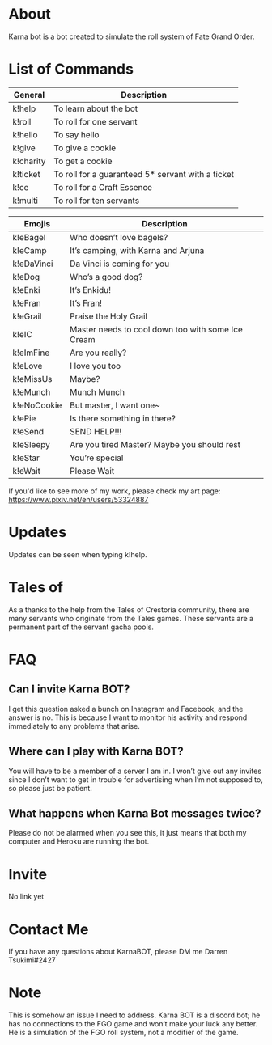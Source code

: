 
# About

Karna bot is a bot created to simulate the roll system of Fate Grand Order.

# List of Commands

| General | Description |
| ------------- | ------------- |
| k!help  | To learn about the bot  |
| k!roll  | To roll for one servant  |
| k!hello  | To say hello  |
| k!give  | To give a cookie  |
| k!charity  | To get a cookie  |	
| k!ticket | To roll for a guaranteed 5* servant with a ticket  |
| k!ce  | To roll for a Craft Essence |
| k!multi  | To roll for ten servants  |

| Emojis | Description |
| ------------- | ------------- |
| k!eBagel  | Who doesn’t love bagels?  |
| k!eCamp | It’s camping, with Karna and Arjuna   |
| k!eDaVinci | Da Vinci is coming for you  |
| k!eDog | Who’s a good dog?  |
| k!eEnki  | It’s Enkidu!  |
| k!eFran | It’s Fran!  |
| k!eGrail | Praise the Holy Grail  |
| k!eIC | Master needs to cool down too with some Ice Cream |
| k!eImFine  | Are you really? |
| k!eLove | I love you too  |
| k!eMissUs | Maybe? |
| k!eMunch | Munch Munch  |
| k!eNoCookie | But master, I want one~ |
|k!ePie | Is there something in there? |
|k!eSend | SEND HELP!!! |
|k!eSleepy | Are you tired Master? Maybe you should rest |
|k!eStar | You’re special |
|k!eWait | Please Wait|

If you'd like to see more of my work, please check my art page: https://www.pixiv.net/en/users/53324887

# Updates

Updates can be seen when typing k!help.

# Tales of

As a thanks to the help from the Tales of Crestoria community, there are many servants who originate from the Tales games. These servants are a permanent part of the servant gacha pools.

# FAQ

## Can I invite Karna BOT?

I get this question asked a bunch on Instagram and Facebook, and the answer is no. This is because I want to monitor his activity and respond immediately to any problems that arise.

## Where can I play with Karna BOT?

You will have to be a member of a server I am in. I won’t give out any invites since I don’t want to get in trouble for advertising when I’m not supposed to, so please just be patient.

## What happens when Karna Bot messages twice?

Please do not be alarmed when you see this, it just means that both my computer and Heroku are running the bot. 

# Invite

No link yet

# Contact Me

If you have any questions about KarnaBOT, please DM me Darren Tsukimi#2427

# Note

This is somehow an issue I need to address. Karna BOT is a discord bot; he has no connections to the FGO game and won’t make your luck any better. He is a simulation of the FGO roll system, not a modifier of the game.
